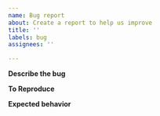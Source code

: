 ```yaml
---
name: Bug report
about: Create a report to help us improve
title: ''
labels: bug
assignees: ''

---
```


**Describe the bug**

**To Reproduce**

**Expected behavior**
